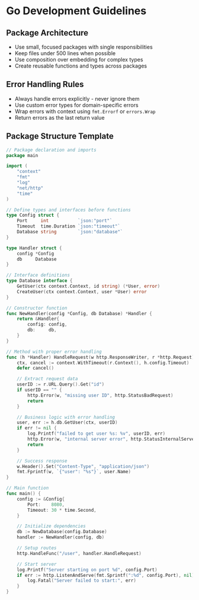 # Go Development Guidelines

## Package Architecture
- Use small, focused packages with single responsibilities
- Keep files under 500 lines when possible
- Use composition over embedding for complex types
- Create reusable functions and types across packages

## Error Handling Rules
- Always handle errors explicitly - never ignore them
- Use custom error types for domain-specific errors
- Wrap errors with context using `fmt.Errorf` or `errors.Wrap`
- Return errors as the last return value

## Package Structure Template

```go
// Package declaration and imports
package main

import (
    "context"
    "fmt"
    "log"
    "net/http"
    "time"
)

// Define types and interfaces before functions
type Config struct {
    Port     int           `json:"port"`
    Timeout  time.Duration `json:"timeout"`
    Database string        `json:"database"`
}

type Handler struct {
    config *Config
    db     Database
}

// Interface definitions
type Database interface {
    GetUser(ctx context.Context, id string) (*User, error)
    CreateUser(ctx context.Context, user *User) error
}

// Constructor function
func NewHandler(config *Config, db Database) *Handler {
    return &Handler{
        config: config,
        db:     db,
    }
}

// Method with proper error handling
func (h *Handler) HandleRequest(w http.ResponseWriter, r *http.Request) {
    ctx, cancel := context.WithTimeout(r.Context(), h.config.Timeout)
    defer cancel()

    // Extract request data
    userID := r.URL.Query().Get("id")
    if userID == "" {
        http.Error(w, "missing user ID", http.StatusBadRequest)
        return
    }

    // Business logic with error handling
    user, err := h.db.GetUser(ctx, userID)
    if err != nil {
        log.Printf("failed to get user %s: %v", userID, err)
        http.Error(w, "internal server error", http.StatusInternalServerError)
        return
    }

    // Success response
    w.Header().Set("Content-Type", "application/json")
    fmt.Fprintf(w, `{"user": "%s"}`, user.Name)
}

// Main function
func main() {
    config := &Config{
        Port:    8080,
        Timeout: 30 * time.Second,
    }

    // Initialize dependencies
    db := NewDatabase(config.Database)
    handler := NewHandler(config, db)

    // Setup routes
    http.HandleFunc("/user", handler.HandleRequest)

    // Start server
    log.Printf("Server starting on port %d", config.Port)
    if err := http.ListenAndServe(fmt.Sprintf(":%d", config.Port), nil); err != nil {
        log.Fatal("Server failed to start:", err)
    }
}